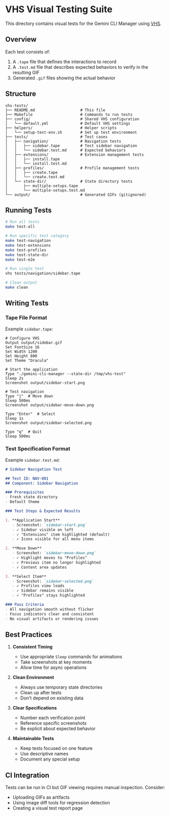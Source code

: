 # VHS Visual Testing Suite

This directory contains visual tests for the Gemini CLI Manager using [VHS](https://github.com/charmbracelet/vhs).

## Overview

Each test consists of:
1. A `.tape` file that defines the interactions to record
2. A `.test.md` file that describes expected behaviors to verify in the resulting GIF
3. Generated `.gif` files showing the actual behavior

## Structure

```
vhs-tests/
├── README.md                    # This file
├── Makefile                     # Commands to run tests
├── config/                      # Shared VHS configuration
│   └── default.yml              # Default VHS settings
├── helpers/                     # Helper scripts
│   └── setup-test-env.sh        # Set up test environment
├── tests/                       # Test cases
│   ├── navigation/              # Navigation tests
│   │   ├── sidebar.tape         # Test sidebar navigation
│   │   └── sidebar.test.md      # Expected behaviors
│   ├── extensions/              # Extension management tests
│   │   ├── install.tape
│   │   └── install.test.md
│   ├── profiles/                # Profile management tests
│   │   ├── create.tape
│   │   └── create.test.md
│   └── state-dir/               # State directory tests
│       ├── multiple-setups.tape
│       └── multiple-setups.test.md
└── output/                      # Generated GIFs (gitignored)
```

## Running Tests

```bash
# Run all tests
make test-all

# Run specific test category
make test-navigation
make test-extensions
make test-profiles
make test-state-dir
make test-e2e

# Run single test
vhs tests/navigation/sidebar.tape

# Clean output
make clean
```

## Writing Tests

### Tape File Format

Example `sidebar.tape`:
```
# Configure VHS
Output output/sidebar.gif
Set FontSize 16
Set Width 1200
Set Height 800
Set Theme "Dracula"

# Start the application
Type "./gemini-cli-manager --state-dir /tmp/vhs-test"
Sleep 2s
Screenshot output/sidebar-start.png

# Test navigation
Type "j"  # Move down
Sleep 500ms
Screenshot output/sidebar-move-down.png

Type "Enter"  # Select
Sleep 1s
Screenshot output/sidebar-selected.png

Type "q"  # Quit
Sleep 500ms
```

### Test Specification Format

Example `sidebar.test.md`:
```markdown
# Sidebar Navigation Test

## Test ID: NAV-001
## Component: Sidebar Navigation

### Prerequisites
- Fresh state directory
- Default theme

### Test Steps & Expected Results

1. **Application Start**
   - Screenshot: `sidebar-start.png`
   - ✓ Sidebar visible on left
   - ✓ "Extensions" item highlighted (default)
   - ✓ Icons visible for all menu items

2. **Move Down**
   - Screenshot: `sidebar-move-down.png`
   - ✓ Highlight moves to "Profiles"
   - ✓ Previous item no longer highlighted
   - ✓ Content area updates

3. **Select Item**
   - Screenshot: `sidebar-selected.png`
   - ✓ Profiles view loads
   - ✓ Sidebar remains visible
   - ✓ "Profiles" stays highlighted

### Pass Criteria
- All navigation smooth without flicker
- Focus indicators clear and consistent
- No visual artifacts or rendering issues
```

## Best Practices

1. **Consistent Timing**
   - Use appropriate `Sleep` commands for animations
   - Take screenshots at key moments
   - Allow time for async operations

2. **Clean Environment**
   - Always use temporary state directories
   - Clean up after tests
   - Don't depend on existing data

3. **Clear Specifications**
   - Number each verification point
   - Reference specific screenshots
   - Be explicit about expected behavior

4. **Maintainable Tests**
   - Keep tests focused on one feature
   - Use descriptive names
   - Document any special setup

## CI Integration

Tests can be run in CI but GIF viewing requires manual inspection. Consider:
- Uploading GIFs as artifacts
- Using image diff tools for regression detection
- Creating a visual test report page